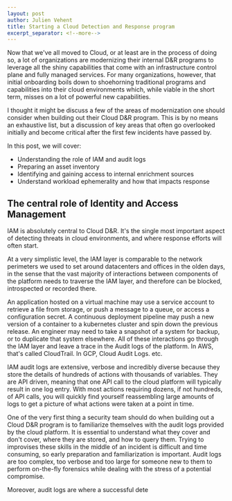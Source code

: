 ```yaml
---
layout: post
author: Julien Vehent
title: Starting a Cloud Detection and Response program
excerpt_separator: <!--more-->
---
```


Now that we've all moved to Cloud, or at least are in the process of doing so, a lot of organizations are modernizing
their internal D&R programs to leverage all the shiny capabilities that come with an infrastructure control plane and fully
managed services. For many organizations, however, that initial onboarding boils down to shoehorning traditional programs and
capabilities into their cloud environments which, while viable in the short term, misses on a lot of powerful new capabilities.

I thought it might be discuss a few of the areas of modernization one should consider when building out their Cloud D&R
program. This is by no means an exhaustive list, but a discussion of key areas that often go overlooked initially and
become critical after the first few incidents have passed by.

In this post, we will cover:

- Understanding the role of IAM and audit logs
- Preparing an asset inventory
- Identifying and gaining access to internal enrichment sources
- Understand workload ephemerality and how that impacts response

<!--more-->

## The central role of Identity and Access Management

IAM is absolutely central to Cloud D&R. It's the single most important aspect of detecting threats in cloud environments,
and where response efforts will often start.

At a very simplistic level, the IAM layer is comparable to the network perimeters we used to set around datacenters and offices
in the olden days, in the sense that the vast majority of interactions between components of the platform needs to traverse the
IAM layer, and therefore can be blocked, introspected or recorded there.

An application hosted on a virtual machine may use a service account to retrieve a file from storage, or push a message to a queue,
or access a configuration secret. A continuous deployment pipeline may push a new version of a container to a kubernetes cluster
and spin down the previous release. An engineer may need to take a snapshot of a system for backup, or to duplicate that system
elsewhere. All of these interactions go through the IAM layer and leave a trace in the Audit logs of the platform. In AWS, that's
called CloudTrail. In GCP, Cloud Audit Logs. etc.

IAM audit logs are extensive, verbose and incredibly diverse because they store the details of hundreds of actions with
thousands of variables. They are API driven, meaning that one API call to the cloud platform will typically result in one log entry.
With most actions requiring dozens, if not hundreds, of API calls, you will quickly find yourself reassembling large amounts of
logs to get a picture of what actions were taken at a point in time.

One of the very first thing a security team should do when building out a Cloud D&R program is to familiarize themselves with the
audit logs provided by the cloud platform. It is essential to understand what they cover and don't cover, where they are stored,
and how to query them. Trying to improvises these skills in the middle of an incident is difficult and time consuming, so early
preparation and familiarization is important. Audit logs are too complex, too verbose and too large for someone new to them to
perform on-the-fly forensics while dealing with the stress of a potential compromise.

Moreover, audit logs are where a successful dete
